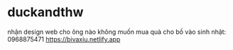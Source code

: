 # duckandthw

nhận design web cho ông nào không muốn mua quà cho bồ vào sinh nhật: 0968875471
https://bivaxiu.netlify.app
